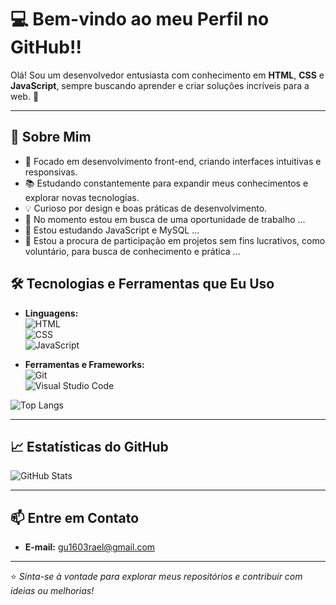 

# 💻 Bem-vindo ao meu Perfil no GitHub!!

Olá! Sou um desenvolvedor entusiasta com conhecimento em **HTML**, **CSS** e **JavaScript**, sempre buscando aprender e criar soluções incríveis para a web. 🚀

---

## 🌟 Sobre Mim

- 🎯 Focado em desenvolvimento front-end, criando interfaces intuitivas e responsivas.  
- 📚 Estudando constantemente para expandir meus conhecimentos e explorar novas tecnologias.  
- 💡 Curioso por design e boas práticas de desenvolvimento.  
- 🔭 No momento estou em busca de uma oportunidade de trabalho ...
- 🌱 Estou estudando JavaScript e MySQL ...
- 👯 Estou a procura de participação em projetos sem fins lucrativos, como voluntário, para busca de conhecimento e prática ...

## 🛠️ Tecnologias e Ferramentas que Eu Uso

- **Linguagens:**  
  ![HTML](https://img.shields.io/badge/HTML-E34F26?style=flat&logo=html5&logoColor=white)  
  ![CSS](https://img.shields.io/badge/CSS-1572B6?style=flat&logo=css3&logoColor=white)  
  ![JavaScript](https://img.shields.io/badge/JavaScript-F7DF1E?style=flat&logo=javascript&logoColor=black)

- **Ferramentas e Frameworks:**  
  ![Git](https://img.shields.io/badge/Git-F05032?style=flat&logo=git&logoColor=white)  
  ![Visual Studio Code](https://img.shields.io/badge/VS%20Code-0078D4?style=flat&logo=visual-studio-code&logoColor=white)

![Top Langs](https://github-readme-stats.vercel.app/api/top-langs/?username=GusRael&hide_progress=false)
  

---

## 📈 Estatísticas do GitHub

![GitHub Stats](https://github-readme-stats.vercel.app/api?username=GusRael&show_icons=true&theme=dracula)

---

## 📫 Entre em Contato

- **E-mail:** gu1603rael@gmail.com
  
---

⭐️ *Sinta-se à vontade para explorar meus repositórios e contribuir com ideias ou melhorias!*  

##

<!--
**GusRael/GusRael** is a ✨ _special_ ✨ repository because its `README.md` (this file) appears on your GitHub profile.

Here are some ideas to get you started:
![Anurag's GitHub stats](https://github-readme-stats.vercel.app/api?username=GusRael&show_icons=true&bg_color=00000000)
[![Top Langs](https://github-readme-stats.vercel.app/api/top-langs/?username=GusRael)](https://github.com/GusRael/github-readme-stats)
![Top Langs](https://github-readme-stats.vercel.app/api/top-langs/?username=GusRael&layout=compact)


